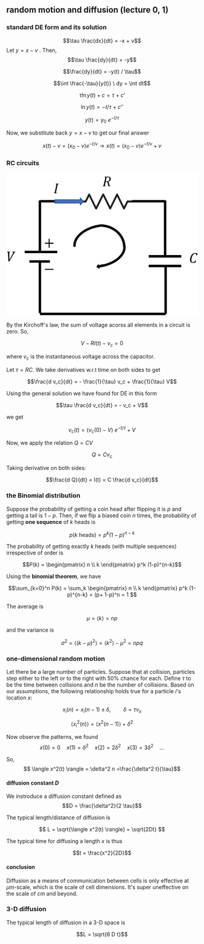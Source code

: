 ## random motion and diffusion (lecture 0, 1)

### standard DE form and its solution

$$\tau \frac{dx}{dt} = -x + v$$
Let $y = x - v$ . Then, $$\tau \frac{dy}{dt} = -y$$

$$\frac{dy}{dt} = -y(t) / \tau$$

$$\int \frac{-\tau}{y(t)} \ dy = \int dt$$

$$\tau \ln y(t) + c = \tau + c'$$

$$ \ln y(t) = -t/\tau + c''$$

$$y(t) = y_0 \ e^{-t/\tau}$$

Now, we substitute back $y = x - v$ to get our final answer

$$ x(t) - v = (x_0 - v) e^{-t / v} \to x(t) = (x_0 - v) e^{-t / v} + v$$

### RC circuits

![RC_circuit](images/rc_circuit.png)

By the Kirchoff's law, the sum of voltage acorss all elements in a circuit is zero. So,

$$V - R I(t) - v_c = 0$$

where $v_c$ is the instantaneous voltage across the capacitor.

Let $\tau = RC$. We take derivatives w.r.t time on both sides to get

$$\frac{d v_c}{dt} = - \frac{1}{\tau} v_c + \frac{1}{\tau} V$$

Using the general solution we have found for DE in this form

$$\tau \frac{d v_c}{dt} = - v_c + V$$

we get

$$v_c(t) = (v_c(0) - V) \ e^{-t/\tau} + V$$

Now, we apply the relation $Q = CV$

$$Q  = C v_c$$

Taking derivative on both sides:

$$\frac{d Q}{dt} = I(t) = C \frac{d v_c}{dt}$$

### the Binomial distribution

Suppose the probability of getting a coin head after flipping it is $p$ and getting a tail is $1 - p$. Then, if we flip a biased coin $n$ times, the probability of getting **one sequence** of $k$ heads is

$$p(k \ \text{heads}) = p^k (1 - p)^{n - k}$$

The probability of getting exactly $k$ heads (with multiple sequences) irrespective of order is

$$P(k) = \begin{pmatrix} n \\ k \end{pmatrix} p^k (1-p)^{n-k}$$

Using the **binomial theorem**, we have

$$\sum_{k=0}^n P(k) = \sum_k \begin{pmatrix} n \\ k \end{pmatrix} p^k (1-p)^{n-k} = (p+ 1-p)^n = 1 $$

The average is

$$ \mu = ⟨ k ⟩  = np$$

and the variance  is

$$\sigma^2 = \langle (k-\mu)^2 \rangle  = \langle k^2 \rangle - \mu^2 = npq$$

### one-dimensional random motion

Let there be a large number of particles. Suppose that at collision, particles step either to the left or to the right with 50% chance for each. Define $\tau$ to be the time between collisions and $n$ be the number of collisions. Based on our assumptions, the following relationship holds true for a particle $i$'s location $x$:

$$x_i (n) = x_i(n - 1) \pm \delta, \quad\quad \delta = \tau v_x$$

$$\langle x_i^2 (n) \rangle = \langle x^2 (n-1) \rangle + \delta^2$$

Now observe the patterns, we found
$$x(0) = 0 \quad x(1) = \delta^2 \quad x(2) = 2\delta^2 \quad x(3) = 3\delta^2 \quad \dots$$

So, $$ \langle x^2(t) \rangle = \delta^2 n =\frac{\delta^2 t}{\tau}$$


#### diffusion constant $D$

We instroduce a diffusion constant defined as $$D = \frac{\delta^2}{2 \tau}$$

The typical length/distance of diffusion is

$$ L = \sqrt{\langle x^2(t) \rangle} = \sqrt{2Dt} $$

The typical time for diffusing a length $x$ is thus

$$t = \frac{x^2}{2D}$$

#### conclusion
Diffusion as a means of communication between cells is only effective at $\mu m$-scale, which is the scale of cell dimensions. It's super uneffective on the scale of $cm$ and beyond.

### 3-D diffusion

The typical length of diffusion in a 3-D space is

$$L = \sqrt{6 D t}$$